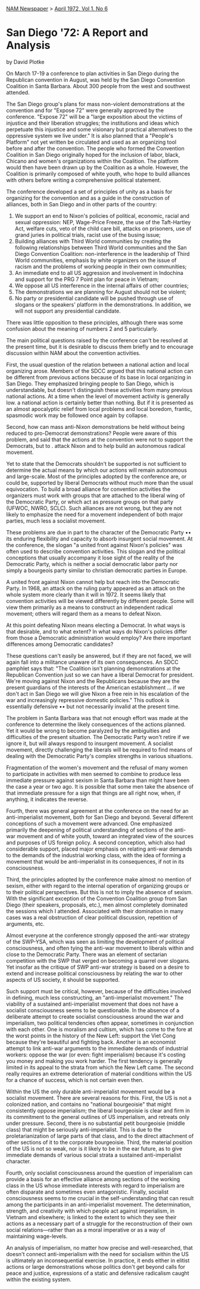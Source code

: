 [NAM Newspaper](/dsa-archive/#nam-newspaper) > [April 1972, Vol 1. No 6](/dsa-archive/#new-american-movement-april-1972-vol-1-no-6-pdf)
# San Diego '72: A Report and Analysis

by David Plotke

On March 17-19 a conference to plan activities in San Diego during the Republican convention in August, was held by the San Diego Convention Coalition in Santa Barbara. About 300 people from the west and southwest attended. 

The San Diego group's plans for mass non-violent demonstrations at the convention and for "Expose 72" were generally approved by the conference. "Expose 72" will be a "large exposition about the victims of injustice and their liberation struggles; the institutions and ideas which perpetuate this injustice and some visionary but practical alternatives to the oppressive system we live under." It is also planned that a "People's Platform" not yet written be circulated and used as an organizing tool before and after the convention. The people who formed the Convention Coalition in San Diego originally hoped for the inclusion of labor, black, Chicano and women's organizations within the Coalition. The platform would then have been drawn up by the Coalition as a whole. However, the Coalition is primarily composed of white youth, who hope to build alliances with others before writing a comprehensive political statement. 

The conference developed a set of principles of unity as a basis for organizing for the convention and as a guide in the construction of alliances, both in San Diego and in other parts of the country:
1. We support an end to Nixon's policies of political, economic, racial and sexual oppression: NEP, Wage-Price Freeze, the use of the Taft-Hartley Act, welfare cuts, veto of the child care bill, attacks on prisoners, use of grand juries in political trials, racist use of the busing issue;
2. Building alliances with Third World communities by creating the following relationships between Third World communities and the San Diego Convention Coalition: non-interference in the leadership of Third World communities, emphasis by white organizers on the issue of racism and the problems of working people in their own communities;
3. An immediate end to all US aggression and involvement in Indochina and support for the PRG 7 Point plan for peace in Vietnam;
4. We oppose all US interference in the internal affairs of other countries;
5. The demonstrations we are planning for August should not be violent;
6. No party or presidential candidate will be pushed through use of slogans or the speakers' platform in the demonstrations. In addition, we will not support any presidential candidate.

There was little opposition to these principles, although there was some confusion about the meaning of numbers 2 and 5 particularly. 

The main political questions raised by the conference can't be resolved at the present time, but it is desirable to discuss them briefly and to encourage discussion within NAM about the convention activities.

First, the usual question of the relation between a national action and local organizing arose. Members of the SDCC argued that this national action can be different from previous actions because of its base in local organizing in San Diego. They  emphasized bringing people to San Diego, which is understandable, but doesn't distinguish these activities from many previous national actions. At a time when the level of movement activity is generally low. a national action is certainly better than nothing. But if it is presented as an almost apocalyptic relief from local problems and local boredom, frantic, spasmodic work may be followed once again by collapse. 

Second, how can mass anti-Nixon demonstrations be held without being reduced to pro-Democrat demonstrations? People were aware of this problem, and said that the actions at the convention were not to support the Democrats, but to . attack Nixon and to help build an autonomous radical movement. 

Yet to state that the Democrats shouldn't be supported is not sufficient to determine the actual means by which our actions will remain autonomous and large-scale. Most of the principles adopted by the conference are, or could be, supported by liberal Democrats without much more than the usual equivocation. To build a broad alliance for convention activities the organizers must work with groups that are attached to the liberal wing of the Democratic Party, or which act as pressure groups on that party (UFWOC, NWRO, SCLC). Such alliances are not wrong, but they are not likely to emphasize the need for a movement independent of both major parties, much less a socialist movement. 

These problems are due in part to the character of the Democratic Party •• its enduring flexibility and capacity to absorb insurgent social movement. At the conference, the slogan "a united front against Nixon's policies" was often used to describe convention activities. This slogan and the political conceptions that usually accompany it lose sight of the reality of the Democratic Party, which is neither a social democratic labor party nor simply a bourgeois party similar to christian democratic parties in Europe. 

A united front against Nixon cannot help but reach into the Democratic Party. In 1968, an attack on the ruling party appeared as an attack on the whole system more clearly than it will in 1972. It seems likely that convention activities will be viewed differently by different people. Some will view them primarily as a means to construct an independent radical movement; others will regard them as a means to defeat Nixon. 

At this point defeating Nixon means electing a Democrat. In what ways is that desirable, and to what extent? In what ways do Nixon's policies differ from those a Democratic administration would employ? Are there important differences among Democratic candidates? 

These questions can't easily be answered, but if they are not faced, we will again fall into a militance unaware of its own consequences. An SDCC pamphlet says that: "The Coalition isn't planning demonstrations at the Republican Convention just so we can have a liberal Democrat for president. We're moving against Nixon and the Republicans because they are the present guardians of the interests of the American establishment ... if we don't act in San Diego we will give Nixon a free rein in his escalation of the war and increasingly repressive domestic policies." This outlook is essentially defensive •• but not necessarily invalid at the present time. 

The problem in Santa Barbara was that not enough effort was made at the conference to determine the likely consequences of the actions planned. Yet it would be wrong to become paralyzed by the ambiguities and difficulties of the present situation. The Democratic Party won't retire if we ignore it, but will always respond to insurgent movement. A socialist movement, directly challenging the liberals will be required to find means of dealing with the Democratic Party's complex strengths in various situations. 

Fragmentation of the women's movement and the refusal of many women to participate in activities with men seemed to combine to produce less immediate pressure against sexism in Santa Barbara than might have been the case a year or two ago. It is possible that some men take the absence of that immediate pressure for a sign that things are all right now, when, if anything, it indicates the reverse. 

Fourth, there was general agreement at the conference on the need for an anti-imperialist movement, both for San Diego and beyond. Several different conceptions of such a movement were advanced. One emphasized primarily the deepening of political understanding of sections of the anti-war movement and of white youth, toward an integrated view of the sources and purposes of US foreign policy. A second conception, which also had considerable support, placed major emphasis on relating anti-war demands to the demands of the industrial working class, with the idea of forming a movement that would be anti-imperialist in its consequences, if not in its consciousness. 

Third, the principles adopted by the conference make almost no mention of sexism, either with regard to the internal operation of organizing groups or to their political perspectives. But this is not to imply the absence of sexism. With the significant exception of the Convention Coalition group from San Diego (their speakers, proposals, etc.), men almost completely dominated the sessions which I attended. Associated with their domination in many cases was a real obstruction of clear political discussion, repetition of arguments, etc.

Almost everyone at the conference strongly opposed the anti-war strategy of the SWP-YSA, which was seen as limiting the development of political consciousness, and often tying the anti-war movement to liberals within and close to the Democratic Party. There was an element of sectarian competition with the SWP that verged on becoming a quarrel over slogans. Yet insofar as the critique of SWP anti-war strategy is based on a desire to extend and increase political consciousness by relating the war to other aspects of US society, it should be supported.

Such support must be critical, however, because of the difficulties involved in defining, much less constructing, an "anti-imperialist movement." The viability of a sustained anti-imperialist movement that does not have a socialist consciousness seems to be questionable. In the absence of a deliberate attempt to create socialist consciousness around the war and imperialism, two political tendencies often appear, sometimes in conjunction with each other. One is moralism and cultism, which has come to the fore at the worst points in the history of the New Left: support the Viet Cong because they're beautiful and fighting back. Another is an economist attempt to link anti-war arguments to the immediate demands of industrial workers: oppose the war (or even: fight imperialism) because it's costing you money and making you work harder. The first tendency is generally limited in its appeal to the strata from which the New Left came. The second really requires an extreme deterioration of material conditions within the US for a chance of success, which is not certain even then.

Within the US the only durable anti-imperialist movement would be a socialist movement. There are several reasons for this. First, the US is not a colonized nation, and contains no "national bourgeoisie" that might consistently oppose imperialism; the liberal bourgeoisie is clear and firm in its commitment to the general outlines of US imperialism, and retreats only under pressure. Second, there is no substantial petit bourgeoisie (middle class) that might be seriously anti-imperialist. This is due to the proletarianization of large parts of that class, and to the direct attachment of other sections of it to the corporate bourgeoisie. Third, the material position of the US is not so weak, nor is it likely to be in the ear future, as to give immediate demands of various social strata a sustained anti-imperialist character.

Fourth, only socialist consciousness around the question of imperialism can provide a basis for an effective alliance among sections of the working class in the US whose immediate interests with regard to imperialism are often disparate and sometimes even antagonistic. Finally, socialist consciousness seems to me crucial in the self-understanding that can result among the participants in an anti-imperialist movement. The determination, strength, and creativity with which people act against imperialism, in Vietnam and elsewhere; is linked to the extent to which they see their actions as a necessary part of a struggle for the reconstruction of their own social relations—rather than as a moral imperative or as a way of maintaining wage-levels. 

An analysis of imperialism, no matter how precise and well-researched, that doesn't connect anti-imperialism with the need for socialism within the US is ultimately an inconsequential exercise. In practice, it ends either in elitist actions or large demonstrations whose politics don't get beyond calls for peace and justice, expressions of a static and defensive radicalism caught within the existing system.